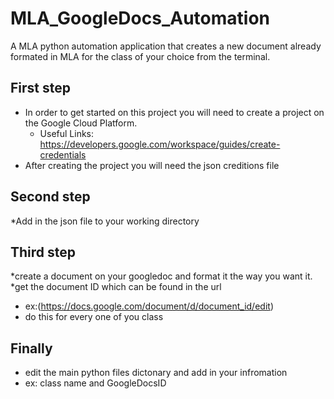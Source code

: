 # MLA_GoogleDocs_Automation
A MLA python automation application that creates a new document already formated in MLA for the class of your choice from the terminal.

## First step
* In order to get started on this project you will need to create a project on the Google Cloud Platform.
  * Useful Links:  https://developers.google.com/workspace/guides/create-credentials
* After creating the project you will need the json creditions file

## Second step
*Add in the json file to your working directory

## Third step
*create a document on your googledoc and format it the way you want it.
*get the document ID which can be found in the url
* ex:(https://docs.google.com/document/d/document_id/edit)
* do this for every one of you class

## Finally
* edit the main python files dictonary and add in your infromation 
* ex: class name and GoogleDocsID
